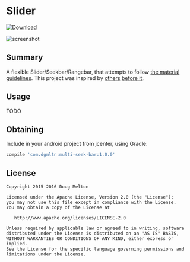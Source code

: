 Slider
======

[ ![Download](https://api.bintray.com/packages/dgmltn/maven/multi-seek-bar/images/download.svg) ](https://bintray.com/dgmltn/maven/multi-seek-bar/_latestVersion)

![screenshot](https://raw.github.com/dgmltn/multi-seek-bar/master/art/screenshot.png)

## Summary

A flexible Slider/Seekbar/Rangebar, that attempts to follow [the material guidelines](https://www.google.com/design/spec/components/sliders.html). This project was
inspired by [others](https://github.com/oli107/material-range-bar) [before it](https://github.com/edmodo/range-bar).

## Usage

TODO

## Obtaining

Include in your android project from jcenter, using Gradle:
```groovy
compile 'com.dgmltn:multi-seek-bar:1.0.0'
```

## License

    Copyright 2015-2016 Doug Melton

    Licensed under the Apache License, Version 2.0 (the "License");
    you may not use this file except in compliance with the License.
    You may obtain a copy of the License at

       http://www.apache.org/licenses/LICENSE-2.0

    Unless required by applicable law or agreed to in writing, software
    distributed under the License is distributed on an "AS IS" BASIS,
    WITHOUT WARRANTIES OR CONDITIONS OF ANY KIND, either express or implied.
    See the License for the specific language governing permissions and
    limitations under the License.
